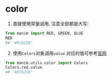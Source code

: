 # color


1. 直接使用常量调用, 注意全部都是大写:
```python
from manim import RED, GREEN, BLUE
RED
## '#FC6255'
```
2. 使用`Colors`对象调用`value`
对应的值可参考[官网](https://docs.manim.community/en/stable/reference/manim.utils.color.Colors.html)
```python
from manim.utils.color import Colors
Colors.red.value
## '#FC6255'
```
